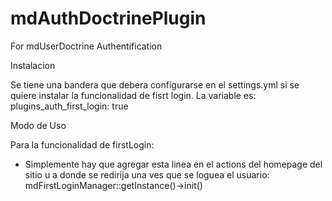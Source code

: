 mdAuthDoctrinePlugin
====================

For mdUserDoctrine Authentification


Instalacion

Se tiene una bandera que debera configurarse en el settings.yml si se quiere instalar la funcionalidad
de fisrt login. La variable es: plugins_auth_first_login: true

Modo de Uso

Para la funcionalidad de firstLogin:

- Simplemente hay que agregar esta linea en el actions del homepage del sitio u a donde se redirija una
  ves que se loguea el usuario: mdFirstLoginManager::getInstance()->init()
